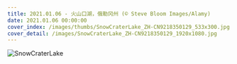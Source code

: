 ```yaml
---
title: 2021.01.06 - 火山口湖，俄勒冈州 (© Steve Bloom Images/Alamy)
date: 2021.01.06 00:00:00
cover_index: /images/thumbs/SnowCraterLake_ZH-CN9218350129_533x300.jpg
cover_detail: /images/SnowCraterLake_ZH-CN9218350129_1920x1080.jpg
---
```


![SnowCraterLake](/images/SnowCraterLake_ZH-CN9218350129_1920x1080.jpg)

